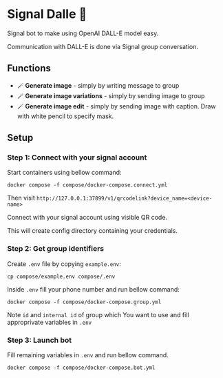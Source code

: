 # Signal Dalle 💬

Signal bot to make using OpenAI DALL-E model easy. 

Communication with DALL-E is done via Signal group conversation.

## Functions
- 🪄 **Generate image** - simply by writing message to group
- 🪄 **Generate image variations** - simply by sending image to group
- 🪄 **Generate image edit** - simply by sending image with caption. Draw with white pencil to specify mask.

## Setup

### Step 1: Connect with your signal account
Start containers using bellow command:
```
docker compose -f compose/docker-compose.connect.yml
```

Then visit `http://127.0.0.1:37899/v1/qrcodelink?device_name=<device-name>`

Connect with your signal account using visible QR code.

This will create config directory containing your credentials.

### Step 2: Get group identifiers

Create `.env` file by copying `example.env`:

```
cp compose/example.env compose/.env
```

Inside `.env` fill your phone number and run bellow command:

```
docker compose -f compose/docker-compose.group.yml
```

Note `id` and `internal id` of group which You want to use and fill approprivate variables in `.env`


### Step 3: Launch bot

Fill remaining variables in `.env` and run bellow command.

```
docker compose -f compose/docker-compose.bot.yml
```
